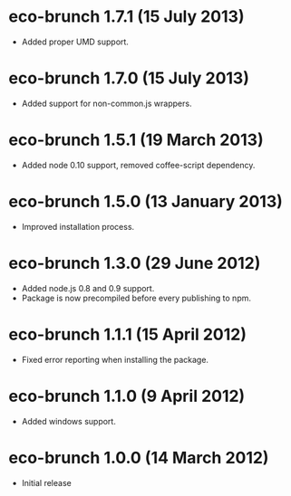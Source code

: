 # eco-brunch 1.7.1 (15 July 2013)
* Added proper UMD support.

# eco-brunch 1.7.0 (15 July 2013)
* Added support for non-common.js wrappers.

# eco-brunch 1.5.1 (19 March 2013)
* Added node 0.10 support, removed coffee-script dependency.

# eco-brunch 1.5.0 (13 January 2013)
* Improved installation process.

# eco-brunch 1.3.0 (29 June 2012)
* Added node.js 0.8 and 0.9 support.
* Package is now precompiled before every publishing to npm.

# eco-brunch 1.1.1 (15 April 2012)
* Fixed error reporting when installing the package.

# eco-brunch 1.1.0 (9 April 2012)
* Added windows support.

# eco-brunch 1.0.0 (14 March 2012)
* Initial release
